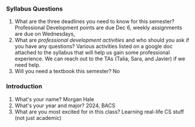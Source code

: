 ### Syllabus Questions
1. What are the three deadlines you need to know for this semester?
    Professional Development points are due Dec 6, weekly assignments are due on Wednesdays,
2. What are *professional development activities* and who should you ask if you have any questions?
    Various activities listed on a google doc attached to the syllabus that will help us gain some professional experience. We can reach out to the TAs (Talia, Sara, and Javier) if we need help.
3. Will you need a textbook this semester?
    No
### Introduction
1. What's your name?
    Morgan Hale
2. What's your year and major?
    2024, BACS
3. What are you most excited for in this class?
    Learning real-life CS stuff (not just academic)